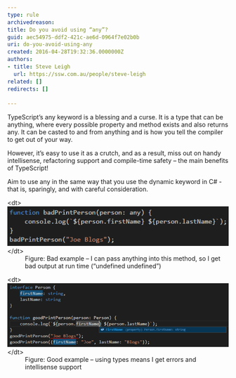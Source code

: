 ```yaml
---
type: rule
archivedreason: 
title: Do you avoid using “any”?
guid: aec54975-ddf2-421c-ae6d-0964f7e02b0b
uri: do-you-avoid-using-any
created: 2016-04-28T19:32:36.0000000Z
authors:
- title: Steve Leigh
  url: https://ssw.com.au/people/steve-leigh
related: []
redirects: []

---
```


TypeScript’s any keyword is a blessing and a curse.  It is a type that can be anything, where every possible property and method exists and also returns any. It can be casted to and from anything and is how you tell the compiler to get out of your way.

However, it’s easy to use it as a crutch, and as a result, miss out on handy intellisense, refactoring support and compile-time safety – the main benefits of TypeScript!

<!--endintro-->

Aim to use any in the same way that you use the dynamic keyword in C# - that is, sparingly, and with careful consideration.
<dl class="badImage">&lt;dt&gt;<img src="any-bad.png" alt="any-bad.png" data-pin-nopin="true">&lt;/dt&gt;<dd>Figure: Bad example – I can pass anything into this method, so I get bad output at run time (“undefined undefined”)</dd></dl><dl class="goodImage">&lt;dt&gt;<img src="any-good.png" alt="any-good.png">&lt;/dt&gt;<dd>Figure: Good example – using types means I get errors and intellisense support </dd></dl>
